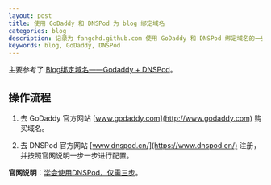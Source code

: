 ```yaml
---
layout: post
title: 使用 GoDaddy 和 DNSPod 为 blog 绑定域名
categories: blog
description: 记录为 fangchd.github.com 使用 GoDaddy 和 DNSPod 绑定域名的一些操作流程。
keywords: blog, GoDaddy, DNSPod
---
```


主要参考了 [Blog绑定域名——Godaddy + DNSPod](http://www.jianshu.com/p/252b542b1abf)。

## 操作流程

1. 去 GoDaddy 官方网站 [www.godaddy.com](http://www.godaddy.com) 购买域名。

2. 去 DNSPod 官方网站 [www.dnspod.cn/](https://www.dnspod.cn/) 注册，并按照官网说明一步一步进行配置。

**官网说明**：[学会使用DNSPod，仅需三步](https://support.dnspod.cn/Kb/showarticle/tsid/177)。
